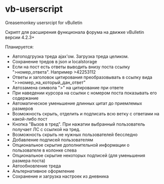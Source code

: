 # vb-userscript
Greasemonkey usersrcipt for vBulletin

Скрипт для расширения функционала форума на движке vBulletin версии 4.2.3+

Планируется:
- Автоподгрузка треда ajax'ом. Загрузка треда целиком.
- Сохранение тредов в json и localstorage
- Если на пост есть ответы выводить внизу поста ссылку ">номер_ответа". Например >42253112
- Ответы и заголовок цитирования преобразовывать в ссылку вида ">>номер_на_который_дан_ответ"
- Автозамена символа ">" на цитирование при ответе 
- При наведении курсора на ссылки с номером поста показывать его содержание
- Автоматическое уменьшение длинных цитат до приемлемых размеров
- Возможность скрыть, отделить и подписать всю ветку с ответами на какой-либо пост
- Кнопка "Вызов в тред". При нажатии выбранный пользователь получает ЛС с ссылкой на тред. 
- Возможность скрыть не нужных пользователей бесследно
- Добавление подписей пользователям
- Опциональное скрытие дополнительной информации о пользователе в колонке слева
- Опциональное скрытие некоторых подписей (для уменьшения размера поста)
- Автообновление треда
- Альтернативное оформление
- Сохранение и загрузка настроек из дневника

